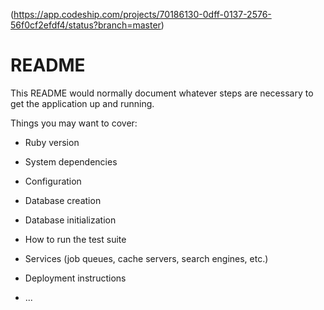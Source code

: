 (https://app.codeship.com/projects/70186130-0dff-0137-2576-56f0cf2efdf4/status?branch=master)
# README



This README would normally document whatever steps are necessary to get the
application up and running.

Things you may want to cover:

* Ruby version

* System dependencies

* Configuration

* Database creation

* Database initialization

* How to run the test suite

* Services (job queues, cache servers, search engines, etc.)

* Deployment instructions

* ...
